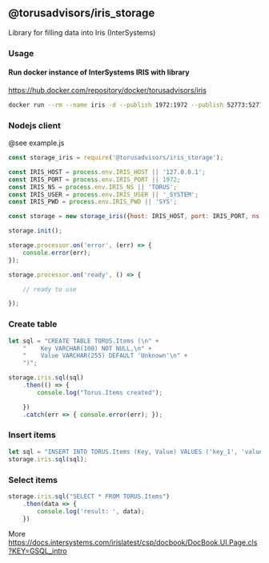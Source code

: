 ## @torusadvisors/iris_storage

Library for filling data into Iris (InterSystems) 

### Usage

#### Run docker instance of InterSystems IRIS with library
https://hub.docker.com/repository/docker/torusadvisors/iris
```bash
docker run --rm --name iris -d --publish 1972:1972 --publish 52773:52773 torusadvisors/iris:latest
```


### Nodejs client 
@see example.js
```javascript
const storage_iris = require('@torusadvisors/iris_storage');

const IRIS_HOST = process.env.IRIS_HOST || '127.0.0.1';
const IRIS_PORT = process.env.IRIS_PORT || 1972;
const IRIS_NS = process.env.IRIS_NS || 'TORUS';
const IRIS_USER = process.env.IRIS_USER || '_SYSTEM';
const IRIS_PWD = process.env.IRIS_PWD || 'SYS';

const storage = new storage_iris({host: IRIS_HOST, port: IRIS_PORT, ns: IRIS_NS, user: IRIS_USER, pwd: IRIS_PWD});

storage.init();

storage.processor.on('error', (err) => {
    console.error(err);
});

storage.processor.on('ready', () => {

    // ready to use

});
```

### Create table 
```javascript
let sql = "CREATE TABLE TORUS.Items (\n" +
    "    Key VARCHAR(100) NOT NULL,\n" +
    "    Value VARCHAR(255) DEFAULT 'Unknown'\n" +
    ")";

storage.iris.sql(sql)
    .then(() => {
        console.log("Torus.Items created");

    })
    .catch(err => { console.error(err); });
```

### Insert items 
```javascript
let sql = "INSERT INTO TORUS.Items (Key, Value) VALUES ('key_1', 'value_1')";
storage.iris.sql(sql);
```

### Select items 
```javascript
storage.iris.sql("SELECT * FROM TORUS.Items")
    .then(data => {
        console.log('result: ', data);
    })

```

More https://docs.intersystems.com/irislatest/csp/docbook/DocBook.UI.Page.cls?KEY=GSQL_intro